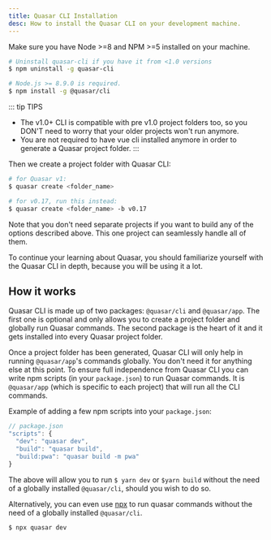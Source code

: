 ```yaml
---
title: Quasar CLI Installation
desc: How to install the Quasar CLI on your development machine.
---
```


Make sure you have Node >=8 and NPM >=5 installed on your machine.

```bash
# Uninstall quasar-cli if you have it from <1.0 versions
$ npm uninstall -g quasar-cli

# Node.js >= 8.9.0 is required.
$ npm install -g @quasar/cli
```

::: tip TIPS
* The v1.0+ CLI is compatible with pre v1.0 project folders too, so you DON'T need to worry that your older projects won't run anymore.
* You are not required to have vue cli installed anymore in order to generate a Quasar project folder.
:::

Then we create a project folder with Quasar CLI:

```bash
# for Quasar v1:
$ quasar create <folder_name>

# for v0.17, run this instead:
$ quasar create <folder_name> -b v0.17
```

Note that you don't need separate projects if you want to build any of the options described above. This one project can seamlessly handle all of them.

To continue your learning about Quasar, you should familiarize yourself with the Quasar CLI in depth, because you will be using it a lot.

## How it works

Quasar CLI is made up of two packages: `@quasar/cli` and `@quasar/app`. The first one is optional and only allows you to create a project folder and globally run Quasar commands. The second package is the heart of it and it gets installed into every Quasar project folder.

Once a project folder has been generated, Quasar CLI will only help in running `@quasar/app`'s commands globally. You don't need it for anything else at this point. To ensure full independence from Quasar CLI you can write npm scripts (in your `package.json`) to run Quasar commands. It is `@quasar/app` (which is specific to each project) that will run all the CLI commands.

Example of adding a few npm scripts into your `package.json`:

```js
// package.json
"scripts": {
  "dev": "quasar dev",
  "build": "quasar build",
  "build:pwa": "quasar build -m pwa"
}
```

The above will allow you to run `$ yarn dev` or `$yarn build` without the need of a globally installed `@quasar/cli`, should you wish to do so.

Alternatively, you can even use [npx](https://github.com/zkat/npx) to run quasar commands without the need of a globally installed `@quasar/cli`.

```bash
$ npx quasar dev
```
